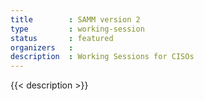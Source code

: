 ```yaml
---
title        : SAMM version 2
type         : working-session
status       : featured
organizers   : 
description  : Working Sessions for CISOs
---
```


{{< description >}}
